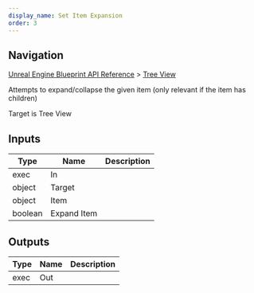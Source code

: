```yaml
---
display_name: Set Item Expansion
order: 3
---
```

## Navigation

[Unreal Engine Blueprint API Reference](https://dev.epicgames.com/documentation/en-us/unreal-engine/BlueprintAPI) > [Tree View](https://dev.epicgames.com/documentation/en-us/unreal-engine/BlueprintAPI/TreeView)

Attempts to expand/collapse the given item (only relevant if the item has children)

Target is Tree View

## Inputs

| Type | Name | Description |
| --- | --- | --- |
| exec | In |  |
| object | Target |  |
| object | Item |  |
| boolean | Expand Item |  |

## Outputs

| Type | Name | Description |
| --- | --- | --- |
| exec | Out |  |
